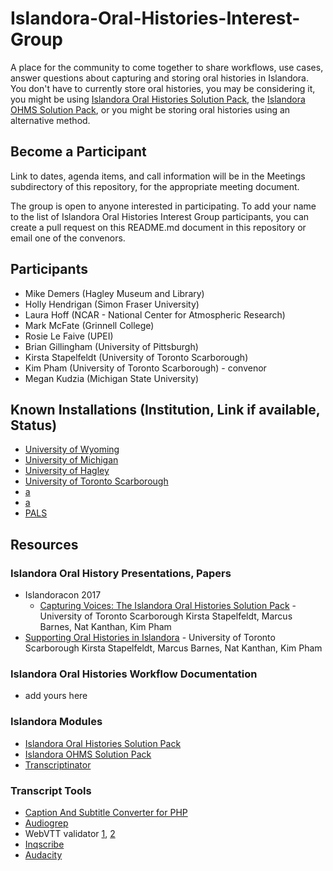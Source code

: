 # Islandora-Oral-Histories-Interest-Group
A place for the community to come together to share workflows, use cases, answer questions about capturing and storing oral histories in Islandora. You don't have to currently store oral histories, you may be considering it, you might be using [Islandora Oral Histories Solution Pack](https://github.com/digitalutsc/islandora_solution_pack_oralhistories), the [Islandora OHMS Solution Pack](https://github.com/ubermichael/islandora_solution_pack_ohms), or you might be storing oral histories using an alternative method.


## Become a Participant

Link to dates, agenda items, and call information will be in the Meetings subdirectory of this repository, for the appropriate meeting document.

The group is open to anyone interested in participating. To add your name to the list of Islandora Oral Histories Interest Group participants, you can create a pull request on this README.md document in this repository or email one of the convenors.


## Participants

* Mike Demers (Hagley Museum and Library)
* Holly Hendrigan (Simon Fraser University)
* Laura Hoff (NCAR - National Center for Atmospheric Research)
* Mark McFate (Grinnell College)
* Rosie Le Faive (UPEI)
* Brian Gillingham (University of Pittsburgh)
* Kirsta Stapelfeldt (University of Toronto Scarborough)
* Kim Pham (University of Toronto Scarborough) - convenor
* Megan Kudzia (Michigan State University)


## Known Installations (Institution, Link if available, Status)

* [University of Wyoming](https://uwdigital.uwyo.edu/islandora/object/wyu%3A170312)
* [University of Michigan](https://wosl.lib.msu.edu/islandora/object/wosl%3A53)
* [University of Hagley](http://digital.hagley.org/islandora/search/?type=dismax&f%5B0%5D=RELS_EXT_hasModel_uri_ms%3A%22info%5C%3Afedora%5C/islandora%5C%3AoralhistoriesCModel%22)
* [University of Toronto Scarborough](https://digitalscholarship.utsc.utoronto.ca/projects/islandora/object/ehrn%3A538)
* [a](http://cjf.dhinitiative.org/islandora/object/cjf%3A122?solr_nav[id]=5cae1cc1362285654181&solr_nav[page]=0&solr_nav[offset]=0)
* [a](http://fabb.to.cnr.it/islandora/object/fabboral%3A7)
* [PALS](http://islandora.mnpals.net/pals/islandora/object/PALSrepository%3A417)


## Resources

### Islandora Oral History Presentations, Papers
* Islandoracon 2017
   * [Capturing Voices: The Islandora Oral Histories Solution Pack](https://tspace.library.utoronto.ca/handle/1807/77220) - University of Toronto Scarborough Kirsta Stapelfeldt, Marcus Barnes, Nat Kanthan, Kim Pham
* [Supporting Oral Histories in Islandora](http://journal.code4lib.org/articles/12176) - University of Toronto Scarborough Kirsta Stapelfeldt, Marcus Barnes, Nat Kanthan, Kim Pham

### Islandora Oral Histories Workflow Documentation
* add yours here

### Islandora Modules
* [Islandora Oral Histories Solution Pack](https://github.com/digitalutsc/islandora_solution_pack_oralhistories)
* [Islandora OHMS Solution Pack](https://github.com/ubermichael/islandora_solution_pack_ohms)
* [Transcriptinator](https://github.com/mkudzia/transcriptinator)

### Transcript Tools
* [Caption And Subtitle Converter for PHP](https://github.com/mantas-done/subtitles)
* [Audiogrep](https://github.com/antiboredom/audiogrep)
* WebVTT validator [1](https://github.com/annevk/webvtt), [2](https://quuz.org/webvtt/)
* [Inqscribe](https://www.inqscribe.com/)
* [Audacity](http://www.audacityteam.org/)
